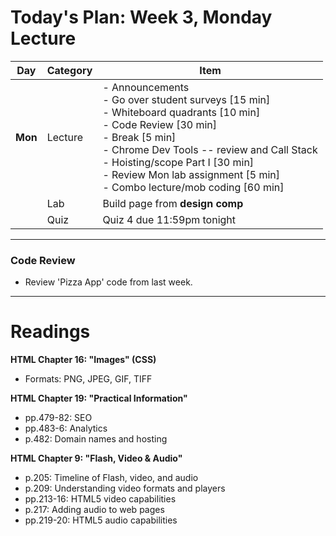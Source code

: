 # Today's Plan: Week 3, Monday Lecture

|Day|Category|Item|
|---|---|---|
|**Mon**|Lecture|- Announcements<br>- Go over student surveys [15 min]<br>- Whiteboard quadrants [10 min]<br>- Code Review [30 min]<br>- Break [5 min]<br>- Chrome Dev Tools -- review and Call Stack<br>- Hoisting/scope Part I [30 min]<br>- Review Mon lab assignment [5 min]<br>- Combo lecture/mob coding [60 min]|
|   |Lab |Build page from **design comp**|
|   |Quiz|Quiz 4 due 11:59pm tonight|

---

### Code Review

- Review 'Pizza App' code from last week.

---

# Readings

**HTML Chapter 16: "Images" (CSS)**
- Formats: PNG, JPEG, GIF, TIFF

**HTML Chapter 19: "Practical Information"**
- pp.479-82: SEO
- pp.483-6: Analytics
- p.482: Domain names and hosting

**HTML Chapter 9: "Flash, Video & Audio"**
- p.205: Timeline of Flash, video, and audio
- p.209: Understanding video formats and players
- pp.213-16: HTML5 video capabilities
- p.217: Adding audio to web pages
- pp.219-20: HTML5 audio capabilities

